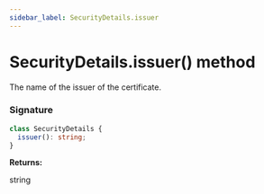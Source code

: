 ```yaml
---
sidebar_label: SecurityDetails.issuer
---
```


# SecurityDetails.issuer() method

The name of the issuer of the certificate.

### Signature

```typescript
class SecurityDetails {
  issuer(): string;
}
```

**Returns:**

string
